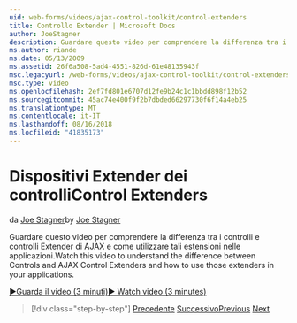 ```yaml
---
uid: web-forms/videos/ajax-control-toolkit/control-extenders
title: Controllo Extender | Microsoft Docs
author: JoeStagner
description: Guardare questo video per comprendere la differenza tra i controlli e controlli Extender di AJAX e come utilizzare tali estensioni nelle applicazioni.
ms.author: riande
ms.date: 05/13/2009
ms.assetid: 26f6a508-5ad4-4551-826d-61e48135943f
msc.legacyurl: /web-forms/videos/ajax-control-toolkit/control-extenders
msc.type: video
ms.openlocfilehash: 2ef7fd801e6707d12fe9b24c1c1bbdd898f12b52
ms.sourcegitcommit: 45ac74e400f9f2b7dbded66297730f6f14a4eb25
ms.translationtype: MT
ms.contentlocale: it-IT
ms.lasthandoff: 08/16/2018
ms.locfileid: "41835173"
---
```

<a name="control-extenders"></a><span data-ttu-id="3ec52-103">Dispositivi Extender dei controlli</span><span class="sxs-lookup"><span data-stu-id="3ec52-103">Control Extenders</span></span>
====================
<span data-ttu-id="3ec52-104">da [Joe Stagner](https://github.com/JoeStagner)</span><span class="sxs-lookup"><span data-stu-id="3ec52-104">by [Joe Stagner](https://github.com/JoeStagner)</span></span>

<span data-ttu-id="3ec52-105">Guardare questo video per comprendere la differenza tra i controlli e controlli Extender di AJAX e come utilizzare tali estensioni nelle applicazioni.</span><span class="sxs-lookup"><span data-stu-id="3ec52-105">Watch this video to understand the difference between Controls and AJAX Control Extenders and how to use those extenders in your applications.</span></span>

[<span data-ttu-id="3ec52-106">&#9654;Guarda il video (3 minuti)</span><span class="sxs-lookup"><span data-stu-id="3ec52-106">&#9654; Watch video (3 minutes)</span></span>](https://channel9.msdn.com/Blogs/ASP-NET-Site-Videos/control-extenders)

> [!div class="step-by-step"]
> <span data-ttu-id="3ec52-107">[Precedente](utilize-the-ajax-rating-control-in-the-aspnet-toolkit.md)
> [Successivo](color-picker.md)</span><span class="sxs-lookup"><span data-stu-id="3ec52-107">[Previous](utilize-the-ajax-rating-control-in-the-aspnet-toolkit.md)
[Next](color-picker.md)</span></span>
